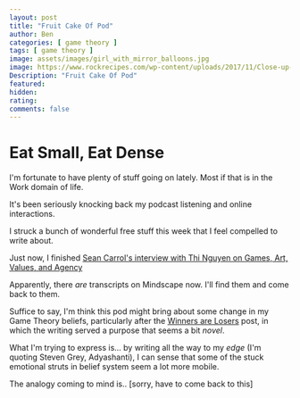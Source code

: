 ```yaml
---
layout: post
title: "Fruit Cake Of Pod"
author: Ben
categories: [ game theory ]
tags: [ game theory ]
image: assets/images/girl_with_mirror_balloons.jpg
image: https://www.rockrecipes.com/wp-content/uploads/2017/11/Close-up-square-cropped-picture-of-uncut-cake-for-featured-photo.jpg.webp
Description: "Fruit Cake Of Pod"
featured:
hidden:
rating:
comments: false 
---
```

# Eat Small, Eat Dense

I'm fortunate to have plenty of stuff going on lately. Most if that is in the Work domain of life. 

It's been seriously knocking back my podcast listening and online interactions.

I struck a bunch of wonderful free stuff this week that I feel compelled to write about.

Just now, I finished [Sean Carrol's interview with  Thi Nguyen on Games, Art, Values, and Agency](https://www.preposterousuniverse.com/podcast/2021/10/18/169-c-thi-nguyen-on-games-art-values-and-agency/) 

Apparently, there *are* transcripts on Mindscape now. I'll find them and come back to them.

Suffice to say, I'm think this pod might bring about some change in my Game Theory beliefs, particularly after the [Winners are Losers](https://www.preposterousuniverse.com/podcast/2021/10/18/169-c-thi-nguyen-on-games-art-values-and-agency/) post, in which the writing served a purpose that seems a bit *novel*.

What I'm trying to express is... by writing all the way to my *edge* (I'm quoting Steven Grey, Adyashanti), I can sense that some of the stuck emotional struts in belief system seem a lot more mobile.

The analogy coming to mind is.. [sorry, have to come back to this]